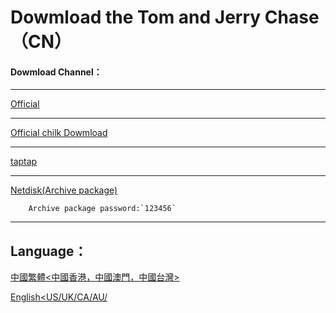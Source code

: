 # Dowmload the Tom and Jerry Chase （CN）
#### Dowmload Channel：

---

[Official](https://tom.163.com)
    
---

[Official chilk Dowmload](https://adl.netease.com/d/g/tnj/c/gw?type=android)
    
---

[taptap](https://www.taptap.com/app/70882)
    
---

[Netdisk(Archive package)](https://cloud.degoo.com/share/8AnEJCdiS4TFOj)
      
        Archive package password:`123456`
   
---
## Language：
[中國繁體<中國香港，中國澳門，中國台灣>](/Language/zh-tw(cn).html)

[English<US/UK/CA/AU/](#)
